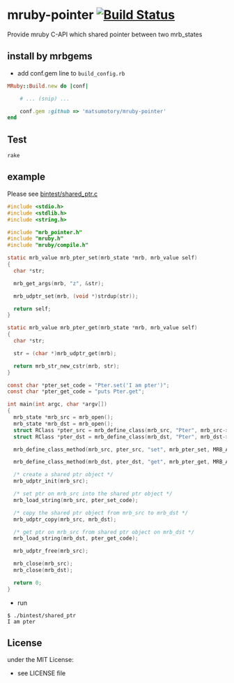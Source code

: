 # mruby-pointer   [![Build Status](https://travis-ci.org/matsumotory/mruby-pointer.svg?branch=master)](https://travis-ci.org/matsumotory/mruby-pointer)


Provide mruby C-API which shared pointer between two mrb_states


## install by mrbgems
- add conf.gem line to `build_config.rb`

```ruby
MRuby::Build.new do |conf|

    # ... (snip) ...

    conf.gem :github => 'matsumotory/mruby-pointer'
end
```
## Test

```
rake
```

## example

Please see [bintest/shared_ptr.c](bintest/shared_ptr.c)

```c
#include <stdio.h>
#include <stdlib.h>
#include <string.h>

#include "mrb_pointer.h"
#include "mruby.h"
#include "mruby/compile.h"

static mrb_value mrb_pter_set(mrb_state *mrb, mrb_value self)
{ 
  char *str;

  mrb_get_args(mrb, "z", &str);

  mrb_udptr_set(mrb, (void *)strdup(str));

  return self;
}

static mrb_value mrb_pter_get(mrb_state *mrb, mrb_value self)
{ 
  char *str;

  str = (char *)mrb_udptr_get(mrb);

  return mrb_str_new_cstr(mrb, str);
}

const char *pter_set_code = "Pter.set('I am pter')";
const char *pter_get_code = "puts Pter.get";

int main(int argc, char *argv[])
{ 
  mrb_state *mrb_src = mrb_open();
  mrb_state *mrb_dst = mrb_open();
  struct RClass *pter_src = mrb_define_class(mrb_src, "Pter", mrb_src->object_class);
  struct RClass *pter_dst = mrb_define_class(mrb_dst, "Pter", mrb_dst->object_class);

  mrb_define_class_method(mrb_src, pter_src, "set", mrb_pter_set, MRB_ARGS_REQ(1));

  mrb_define_class_method(mrb_dst, pter_dst, "get", mrb_pter_get, MRB_ARGS_NONE());

  /* create a shared ptr object */
  mrb_udptr_init(mrb_src);

  /* set ptr on mrb_src into the shared ptr object */
  mrb_load_string(mrb_src, pter_set_code);

  /* copy the shared ptr object from mrb_src to mrb_dst */
  mrb_udptr_copy(mrb_src, mrb_dst);

  /* get ptr on mrb_src from shared ptr object on mrb_dst */
  mrb_load_string(mrb_dst, pter_get_code);

  mrb_udptr_free(mrb_src);

  mrb_close(mrb_src);
  mrb_close(mrb_dst);

  return 0;
}
```

- run

```
$ ./bintest/shared_ptr 
I am pter
```

## License
under the MIT License:
- see LICENSE file

